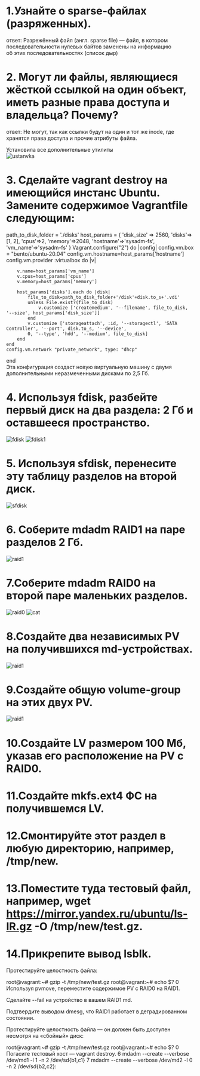 # 1.Узнайте о sparse-файлах (разряженных).
ответ: Разрежённый файл (англ. sparse file) — файл, в котором последовательности нулевых байтов заменены на информацию\
об этих последовательностях (список дыр)
# 2. Могут ли файлы, являющиеся жёсткой ссылкой на один объект, иметь разные права доступа и владельца? Почему?
ответ: Не могут, так как ссылки будут на один и тот же inode, где хранятся права доступа и прочие атрибуты файла.

Установила все дополнительные утилиты\
![ustanvka](https://github.com/EVolgina/devops-netology12/blob/main/ustanovka.PNG)
# 3. Сделайте vagrant destroy на имеющийся инстанс Ubuntu. Замените содержимое Vagrantfile следующим:
path_to_disk_folder = './disks'
host_params = {
    'disk_size' => 2560,
    'disks'=>[1, 2],
    'cpus'=>2,
    'memory'=>2048,
    'hostname'=>'sysadm-fs',
    'vm_name'=>'sysadm-fs'
}
Vagrant.configure("2") do |config|
    config.vm.box = "bento/ubuntu-20.04"
    config.vm.hostname=host_params['hostname']
    config.vm.provider :virtualbox do |v|

        v.name=host_params['vm_name']
        v.cpus=host_params['cpus']
        v.memory=host_params['memory']

        host_params['disks'].each do |disk|
            file_to_disk=path_to_disk_folder+'/disk'+disk.to_s+'.vdi'
            unless File.exist?(file_to_disk)
                v.customize ['createmedium', '--filename', file_to_disk, '--size', host_params['disk_size']]
            end
            v.customize ['storageattach', :id, '--storagectl', 'SATA Controller', '--port', disk.to_s, '--device',
            0, '--type', 'hdd', '--medium', file_to_disk]
        end
    end
    config.vm.network "private_network", type: "dhcp"
end\
Эта конфигурация создаст новую виртуальную машину с двумя дополнительными неразмеченными дисками по 2,5 Гб.

# 4. Используя fdisk, разбейте первый диск на два раздела: 2 Гб и оставшееся пространство.
![fdisk](https://github.com/EVolgina/devops-netology12/blob/main/fdisk.PNG)
![fdisk1](https://github.com/EVolgina/devops-netology12/blob/main/fdisk1.PNG)

# 5. Используя sfdisk, перенесите эту таблицу разделов на второй диск.
![sfdisk](https://github.com/EVolgina/devops-netology12/blob/main/zad5.PNG)
# 6. Соберите mdadm RAID1 на паре разделов 2 Гб.
![raid1](https://github.com/EVolgina/devops-netology12/blob/main/zad6.PNG)
# 7.Соберите mdadm RAID0 на второй паре маленьких разделов.
![raid0](https://github.com/EVolgina/devops-netology12/blob/main/zad7.PNG)
![cat](https://github.com/EVolgina/devops-netology12/blob/main/7%20cat.PNG)
# 8.Создайте два независимых PV на получившихся md-устройствах.
![raid1](https://github.com/EVolgina/devops-netology12/blob/main/zad8.PNG)
# 9.Создайте общую volume-group на этих двух PV.
![raid1]()
# 10.Создайте LV размером 100 Мб, указав его расположение на PV с RAID0.

# 11.Создайте mkfs.ext4 ФС на получившемся LV.

# 12.Смонтируйте этот раздел в любую директорию, например, /tmp/new.

# 13.Поместите туда тестовый файл, например, wget https://mirror.yandex.ru/ubuntu/ls-lR.gz -O /tmp/new/test.gz.

# 14.Прикрепите вывод lsblk.

Протестируйте целостность файла:

root@vagrant:~# gzip -t /tmp/new/test.gz
root@vagrant:~# echo $?
0
Используя pvmove, переместите содержимое PV с RAID0 на RAID1.

Сделайте --fail на устройство в вашем RAID1 md.

Подтвердите выводом dmesg, что RAID1 работает в деградированном состоянии.

Протестируйте целостность файла — он должен быть доступен несмотря на «сбойный» диск:

root@vagrant:~# gzip -t /tmp/new/test.gz
root@vagrant:~# echo $?
0
Погасите тестовый хост — vagrant destroy.
6 mdadm --create --verbose /dev/md1 -l 1 -n 2 /dev/sd{b1,c1}
7 mdadm --create --verbose /dev/md2 -l 0 -n 2 /dev/sd{b2,c2}:
